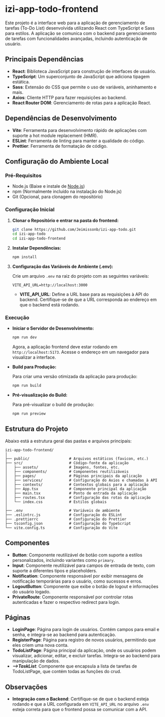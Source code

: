 
# izi-app-todo-frontend

Este projeto é a interface web para a aplicação de gerenciamento de tarefas (To-Do List) desenvolvida utilizando React com TypeScript e Sass para estilos. A aplicação se comunica com o backend para gerenciamento de tarefas com funcionalidades avançadas, incluindo autenticação de usuário.

## Principais Dependências

- **React**: Biblioteca JavaScript para construção de interfaces de usuário.
- **TypeScript**: Um superconjunto de JavaScript que adiciona tipagem estática.
- **Sass**: Extensão do CSS que permite o uso de variáveis, aninhamento e mais.
- **Axios**: Cliente HTTP para fazer requisições ao backend.
- **React Router DOM**: Gerenciamento de rotas para a aplicação React.

## Dependências de Desenvolvimento

- **Vite**: Ferramenta para desenvolvimento rápido de aplicações com suporte a hot module replacement (HMR).
- **ESLint**: Ferramenta de linting para manter a qualidade do código.
- **Prettier**: Ferramenta de formatação de código.

## Configuração do Ambiente Local

### Pré-Requisitos

- Node.js (Baixe e instale de [Node.js](https://nodejs.org/))
- npm (Normalmente incluído na instalação do Node.js)
- Git (Opcional, para clonagem do repositório)

### Configuração Inicial

1. **Clonar o Repositório e entrar na pasta do frontend:**

   ```bash
   git clone https://github.com/Jeimissonb/izi-app-todo.git
   cd izi-app-todo
   cd izi-app-todo-frontend
   ```

2. **Instalar Dependências:**

   ```bash
   npm install
   ```

3. **Configuração das Variáveis de Ambiente (.env):**

   Crie um arquivo `.env` na raiz do projeto com as seguintes variáveis:

   ```plaintext
   VITE_API_URL=http://localhost:3000
   ```

   - **VITE_API_URL**: Define a URL base para as requisições à API do backend. Certifique-se de que a URL corresponda ao endereço em que o backend está rodando.

### Execução

- **Iniciar o Servidor de Desenvolvimento:**

  ```bash
  npm run dev
  ```

  Agora, a aplicação frontend deve estar rodando em `http://localhost:5173`. Acesse o endereço em um navegador para visualizar a interface.

- **Build para Produção:**

  Para criar uma versão otimizada da aplicação para produção:

  ```bash
  npm run build
  ```

- **Pré-visualização do Build:**

  Para pré-visualizar o build de produção:

  ```bash
  npm run preview
  ```

## Estrutura do Projeto

Abaixo está a estrutura geral das pastas e arquivos principais:

```
izi-app-todo-frontend/
│
├── public/                  # Arquivos estáticos (favicon, etc.)
├── src/                     # Código-fonte da aplicação
│   ├── assets/              # Imagens, fontes, etc.
│   ├── components/          # Componentes reutilizáveis
│   ├── pages/               # Páginas principais da aplicação
│   ├── services/            # Configuração do Axios e chamadas à API
│   ├── contexts/            # Contextos globais para a aplicação
│   ├── App.tsx              # Componente principal da aplicação
│   ├── main.tsx             # Ponto de entrada da aplicação
│   ├── routes.tsx           # Configuração das rotas da aplicação
│   └── index.css            # Estilos globais
│
├── .env                     # Variáveis de ambiente
├── .eslintrc.js             # Configuração do ESLint
├── .prettierrc              # Configuração do Prettier
├── tsconfig.json            # Configuração do TypeScript
└── vite.config.ts           # Configuração do Vite
```

## Componentes

- **Button**: Componente reutilizável de botão com suporte a estilos personalizados, incluindo variantes como `primary`.
- **Input**: Componente reutilizável para campos de entrada de texto, com suporte a diferentes tipos e placeholders.
- **Notification**: Componente responsável por exibir mensagens de notificação temporárias para o usuário, como sucessos e erros.
- **LogoutButton**: Componente que exibe o botão de logout e informações do usuário logado.
- **PrivateRoute**: Componente responsável por controlar rotas autenticadas e fazer o respectivo redirect para login.
  
## Páginas

- **LoginPage**: Página para login de usuários. Contém campos para email e senha, e integra-se ao backend para autenticação.
- **RegisterPage**: Página para registro de novos usuários, permitindo que eles criem uma nova conta.
- **TodoListPage**: Página principal da aplicação, onde os usuários podem visualizar, adicionar, editar, e excluir tarefas. Integra-se ao backend para manipulação de dados.
- ***-->TaskList***: Componente que encapsula a lista de tarefas de TodoListPage, que contém todas as funções do crud.


## Observações

- **Integração com o Backend**: Certifique-se de que o backend esteja rodando e que a URL configurada em `VITE_API_URL` no arquivo `.env` esteja correta para que o frontend possa se comunicar com a API.